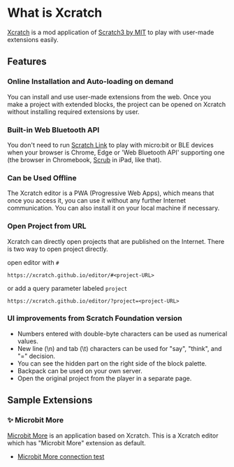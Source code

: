 # What is Xcratch

[Xcratch](https://xcratch.github.io/) is a mod application of [Scratch3 by MIT](https://scratch.mit.edu/) to play with user-made extensions easily.

## Features

### Online Installation and Auto-loading on demand

You can install and use user-made extensions from the web. Once you make a project with extended blocks, the project can be opened on Xcratch without installing required extensions by user.

### Built-in Web Bluetooth API

You don't need to run [Scratch Link](https://scratch.mit.edu/microbit) to play with micro:bit or BLE devices when your browser is Chrome, Edge or 'Web Bluetooth API' supporting one (the browser in Chromebook, [Scrub](https://apps.apple.com/jp/app/scrub-web-browser/id1569777095) in iPad, like that).

### Can be Used Offline

The Xcratch editor is a PWA (Progressive Web Apps), which means that once you access it, you can use it without any further Internet communication. You can also install it on your local machine if necessary.

### Open Project from URL

Xcratch can directly open projects that are published on the Internet.
There is two way to open project directly.

open editor with `#`

`https://xcratch.github.io/editor/#<project-URL>`

or add a query parameter labeled `project`

`https://xcratch.github.io/editor/?project=<project-URL>`


### UI improvements from Scratch Foundation version

- Numbers entered with double-byte characters can be used as numerical values.
- New line (\n) and tab (\t) characters can be used for "say", "think", and "=" decision.
- You can see the hidden part on the right side of the block palette.
- Backpack can be used on your own server.
- Open the original project from the player in a separate page.


## Sample Extensions

### ✨ Microbit More 

[Microbit More](https://microbit-more.github.io/index-ja.html) is an application based on Xcratch. This is a Xcratch editor which has "Microbit More" extension as default.

- [Microbit More connection test](https://microbit-more.github.io/editor/#https://microbit-more.github.io/examples/basic/connection.sb3) 
